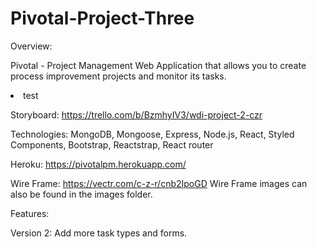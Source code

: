 # Pivotal-Project-Three
Overview:

Pivotal - Project Management Web Application that allows you to create process improvement projects and monitor its tasks.

<li>test</li>

Storyboard: https://trello.com/b/BzmhyIV3/wdi-project-2-czr

Technologies: MongoDB, Mongoose, Express, Node.js, React, Styled Components, Bootstrap, Reactstrap, React router

Heroku: https://pivotalpm.herokuapp.com/

Wire Frame: https://vectr.com/c-z-r/cnb2IpoGD Wire Frame images can also be found in the images folder.

Features:

Version 2: Add more task types and forms.